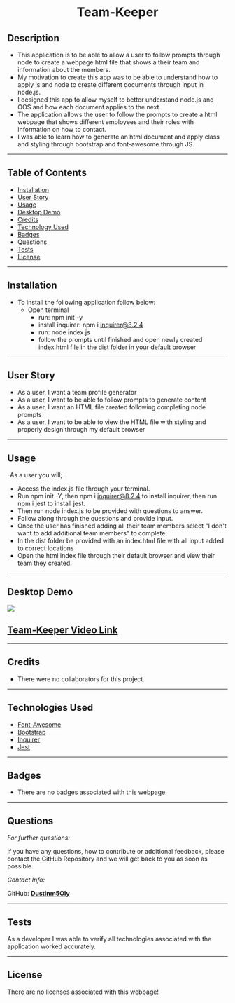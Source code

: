 <h1 align="center">Team-Keeper</h1>  


## Description

* This application is to be able to allow a user to follow prompts through node to create a webpage html file that shows a their team and information about the members.
* My motivation to create this app was to be able to understand how to apply js and node to create different documents through input in node.js.
* I designed this app to allow myself to better understand node.js and OOS and how each document applies to the next
* The application allows the user to follow the prompts to create a html webpage that shows different employees and their roles with information on how to contact. 
* I was able to learn how to generate an html document and apply class and styling through bootstrap and font-awesome through JS.
 
----

## Table of Contents

* [Installation](#installation)
* [User Story](#user-story)
* [Usage](#usage)
* [Desktop Demo](#desktop-demo)
* [Credits](#credits)
* [Technology Used](#technologies-used)
* [Badges](#badges)
* [Questions](#questions)
* [Tests](#tests)
* [License](#license)

----

## Installation

* To install the following application follow below:
    * Open terminal 
        * run: npm init -y
        * install inquirer: npm i inquirer@8.2.4
        * run: node index.js
        * follow the prompts until finished and open newly created index.html file in the dist folder in your default browser

----

## User Story

* As a user, I want a team profile generator
* As a user, I want to be able to follow prompts to generate content
* As a user, I want an HTML file created following completing node prompts
* As a user, I want to be able to view the HTML file with styling and properly design through my default browser

----

## Usage

-As a user you will;
* Access the index.js file through your terminal.
* Run npm init -Y, then npm i inquirer@8.2.4 to install inquirer, then run npm i jest to install jest.
* Then run node index.js to be provided with questions to answer.
* Follow along through the questions and provide input.
* Once the user has finished adding all their team members select "I don't want to add additional team members" to complete.
* In the dist folder be provided with an index.html file with all input added to correct locations
* Open the html index file through their default browser and view their team they created.

----

## Desktop Demo
<img src= "Images\Team-Keeper.gif"></img>

## [Team-Keeper Video Link](https://drive.google.com/file/d/1B3W2cTH4cqFbfIFfWvkfcmFjFN1JF1OI/view)

----

## Credits

* There were no collaborators for this project.

----

## Technologies Used
* [Font-Awesome](https://cdnjs.com/libraries/font-awesome)
* [Bootstrap](https://www.bootstrapcdn.com/)
* [Inquirer](https://www.npmjs.com/search?q=inquirer)
* [Jest](https://www.npmjs.com/package/jest)

----

## Badges

* There are no badges associated with this webpage

----

## Questions
*For further questions:*

If you have any questions, how to contribute or additional feedback, please contact the GitHub Repository and we will get back to you as soon as possible.

*Contact Info:*

GitHub: [**Dustinm5Oly**](https://github.com/Dustinm5Oly/Team-Keeper)

----

## Tests

As a developer I was able to verify all technologies associated with the application worked accurately.  

----

## License

There are no licenses associated with this webpage!
